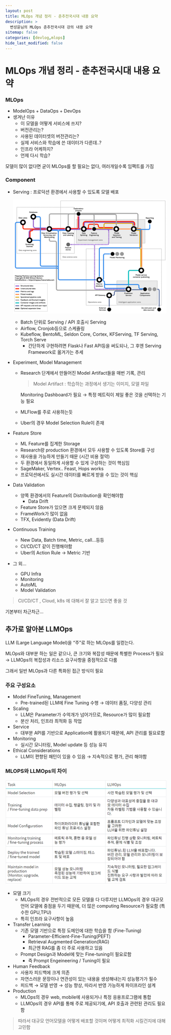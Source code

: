 ```yaml
---
layout: post
title: MLOps 개념 정리 - 춘추전국시대 내용 요약
description: >
  변성윤님의 MLOps 춘추전국시대 강의 내용 요약
sitemap: false
categories: [devlog,mlops]
hide_last_modified: false
---
```


# MLOps 개념 정리 - 춘추전국시대 내용 요약

### MLOps

- ModelOps + DataOps + DevOps
- 생겨난 이유
  - 이 모델을 어떻게 서비스에 쓰지?
  - 버전관리는?
  - 사용된 데이터셋의 버전관리는?
  - 실제 서비스와 학습에 쓴 데이터가 다른데..?
  - 인프라 어케하지?
  - 언제 다시 학습?

모델이 많이 없다면 굳이 MLOps를 할 필요는 없다, 여러개일수록 임팩트를 가짐

### Component

- Serving : 프로덕션 환경에서 사용할 수 있도록 모델 배포

  ![Image_춘추전국시대](../../../images/2024-08-25-MLOps_춘추전국시대/image1.png)

  - Batch 단위로 Serving / API 호출시 Serving
  - Airflow, Cronjob등으로 스케쥴링
  - Kubeflow, BentoML, Seldon Core, Cortex, KFServing, TF Serving, Torch Serve
    - 간단하게 구현하려면 Flask나 Fast API등을 써도되나, 그 후엔 Serving Framework로 옮겨가는 추세

- Experiment, Model Management

  - Research 단계에서 만들어진 Model Artifact들을 매번 기록, 관리

    > Model Artifact : 학습하는 과정에서 생기는 이미지, 모델 파일

    Monitoring Dashboard가 필요 → 특정 메트릭이 제일 좋은 것을 선택하는 기능 필요

  - MLFlow를 주로 사용하는듯

  - Uber의 경우 Model Selection Rule이 존재

- Feature Store

  - ML Feature를 집계한 Storage
  - Research랑 production 환경에서 모두 사용할 수 있도록 Store를 구성
  - 재사용을 가능하게 만들기 때문 (시간 비용 절약)
  - 두 환경에서 동일하게 사용할 수 있게 구성하는 것이 핵심임
  - SageMaker, Vertex.. Feast, Hops works
  - 프로덕션에서도 실시간 데이터를 빠르게 받을 수 있는 것이 핵심

- Data Validation

  - 양쪽 환경에서의 Feature의 Distribution을 확인해야함
    - Data Drift
  - Feature Store가 있으면 크게 문제되지 않음
  - FrameWork가 많이 없음
  - TFX, Evidently (Data Drift)

- Continuous Training

  - New Data, Batch time, Metric, call…등등
  - CI/CD/CT 같이 진행해야함
  - Uber의 Action Rule → Metric 기반

- 그 외…

  - GPU Infra
  - Monitoring
  - AutoML
  - Model Validation

> CI/CD/CT , Cloud, k8s 에 대해서 잘 알고 있으면 좋을 것

기본부터 차근차근…



## 추가로 알아본 LLMOps

LLM (Large Language Model)을 “주”로 하는 MLOps를 일컫는다.

MLOps와 대부분 하는 일은 같으나, 큰 크기와 복잡성 때문에 특별한 Process가 필요 → LLMOps의 복잡성과 리소스 요구사항을 중점적으로 다룸

그래서 일반 MLOps과 다른 특화된 접근 방식이 필요

### 주요 구성요소

- Model FineTuning, Management
  - Pre-trained된 LLM에 Fine Tuning 수행 → 데이터 품질, 다양성 관리
- Scaling
  - LLM은 Parameter가 수억개가 넘어가므로, Resource가 많이 필요함
  - 분산 처리, 인프라 최적화 등 작업
- Service
  - 대부분 API를 기반으로 Application에 활용되기 때문에, API 관리를 필요로함
- Monitoring
  - 실시간 모니터링, Model update 등 성능 유지
- Ethical Considerations
  - LLM이 편향된 패턴이 있을 수 있음 → 지속적으로 평가, 관리 해야함

### MLOPS와 LLMOps의 차이

![difference MLOps Between LLMOps](../../../images/2024-08-25-MLOps_춘추전국시대/image2.png)

- 모델 크기
  - MLOps의 경우 전반적으로 모든 모델을 다 다루지만 LLMOps의 경우 대규모 언어 모델에 중점을 두기 때문에, 더 많은 computing Resource가 필요함 (특수한 GPU,TPU)
  - 특히 인프라 요구사항이 높음
- Transfer Learning
  - 기존 모델 기반으로 특정 도메인에 대한 학습을 함 (Fine-Tuning)
    - Parameter-Efficient-Fine-Tuning(PEFT)
    - Retrieval Augmented Generation(RAG)
    - 최근엔 RAG를 좀 더 주로 사용하고 있음
  - Prompt Design과 Model에 맞는 Fine-tuning이 필요로함
    - 즉 Prompt Engeineering / Tuning이 필요
- Human Feedback
  - 사용자 피드백에 크게 의존
  - 자연스러운 문장이나 연관성이 있는 내용을 생성해내는지 성능평가가 필수
  - 피드백 → 모델 반영 → 성능 향상, 따라서 반영 가능하게 파이프라인 설계
- Production
  - MLOps의 경우 web, mobile에 사용되거나 특정 응용프로그램에 통합
  - LLMOps의 경우 API를 통해 주로 제공되기에, API 호출과 관련된 관리도 필요함

> 따라서 대규모 언어모델을 어떻게 배포할 것이며 어떻게 최적화 시킬건지에 대해 고민함
